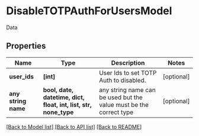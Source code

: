 # DisableTOTPAuthForUsersModel

Data

## Properties
Name | Type | Description | Notes
------------ | ------------- | ------------- | -------------
**user_ids** | **[int]** | User Ids to set TOTP Auth to disabled. | [optional] 
**any string name** | **bool, date, datetime, dict, float, int, list, str, none_type** | any string name can be used but the value must be the correct type | [optional]

[[Back to Model list]](../README.md#documentation-for-models) [[Back to API list]](../README.md#documentation-for-api-endpoints) [[Back to README]](../README.md)


